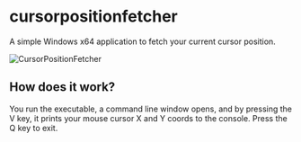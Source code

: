 # cursorpositionfetcher
A simple Windows x64 application to fetch your current cursor position.

![CursorPositionFetcher](https://github.com/bmsimons/cursorpositionfetcher/assets/19288277/e24d2ae6-66e7-459a-b1f8-a9b78f35574d)

## How does it work?
You run the executable, a command line window opens, and by pressing the V key, it prints your mouse cursor X and Y coords to the console.
Press the Q key to exit.
